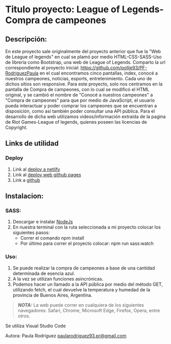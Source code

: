 # Titulo proyecto: League of Legends-Compra de campeones

## Descripción:

En este proyecto sale originalmente del proyecto anterior que fue la "Web de League of legends" en cual se plamó por medio HTML-CSS-SASS-Uso de librería como Bootstrap, una web de League of Legends. Comparto la url correspondiente al proyecto inicial: https://github.com/pollie93/PF-RodriguezPaula en el cual encontramos cinco pantallas, index, conocé a nuestros campeones, noticias, esports, entretenimiento.
Cada uno de dichos sitios son responsive.
Para este proyecto, solo nos centramos en la pantalla de Compra de campeones, con lo cual se modificó el HTML original, y se cambió el nombre de "Conocé a nuestros campeones" a "Compra de campeones" para que por medio de JavaScript, el usuario pueda interactuar y poder comprar los campeones que se encuentran a disposición, como así también poder consultar una API pública.
Para el desarrollo de dicha web utilizamos videos/información extraída de la pagina de Riot Games-League of legends, quienes poseen las licencias de Copyright.

## Links de utilidad

### Deploy

1. Link al [deploy a netlify](https://pf-rodriguezpaula.netlify.app/)
2. Link al [deploy web github pages](https://pollie93.github.io/PF-RodriguezPaula/)
3. Link a [github](https://github.com/pollie93/PF-RodriguezPaula)

## Instalacion:

### SASS:

1. Descargar e instalar [NodeJs](https://nodejs.org/es/)
2. En nuestra terminal con la ruta seleccionada a mi proyecto colocar los siguientes pasos:
   - Correr el comando npm install
   - Por último para correr el proyecto colocar: npm run sass:watch

### Uso:

1. Se puede realizar la compra de campeones a base de una cantidad determinada de esencia azul.
2. A la vez se utilizan funciones asincrónicas.
3. Podemos hacer un llamado a la API pública por medio del método GET, utilizando fetch, el cual devuelve la temperatura y humedad de la provincia de Buenos Aires, Argentina.

> **_NOTA:_** La web puede correr en cualquiera de los siguientes navegadores: Safari, Chrome, Microsoft Edge, Firefox, Opera, entre otros.

Se utiliza Visual Studio Code

Autora: Paula Rodriguez
paularodriguez93.pr@gmail.com
